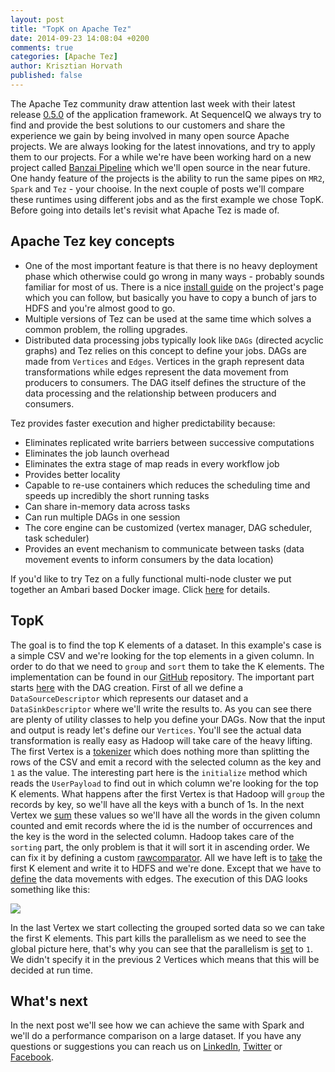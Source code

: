 ```yaml
---
layout: post
title: "TopK on Apache Tez"
date: 2014-09-23 14:08:04 +0200
comments: true
categories: [Apache Tez]
author: Krisztian Horvath
published: false
---
```


The Apache Tez community draw attention last week with their latest release [0.5.0](http://tez.apache.org/releases/0.5.0/release-notes.txt)
of the application framework. At SequenceIQ we always try to find and provide the best solutions to our customers and share the experience we gain by
being involved in many open source Apache projects. We are always looking for the latest innovations, and try to apply them to our projects.
For a while we're have been working hard on a new project called
[Banzai Pipeline](http://docs.banzai.apiary.io/) which we'll open source in the near future. One handy feature of the projects is the ability to run the same pipes on `MR2`, `Spark` and `Tez` - your chooise.
In the next couple of posts we'll compare these runtimes using different jobs and as the first example we chose TopK. Before going into
details let's revisit what Apache Tez is made of.

## Apache Tez key concepts

* One of the most important feature is that there is no heavy deployment phase which otherwise could go wrong in many ways - probably sounds familiar
for most of us. There is a nice [install guide](http://tez.apache.org/install.html) on the project's page which you can follow, but basically
you have to copy a bunch of jars to HDFS and you're almost good to go.
* Multiple versions of Tez can be used at the same time which solves a common problem, the rolling upgrades.
* Distributed data processing jobs typically look like `DAGs` (directed acyclic graphs) and Tez relies on this concept to define your jobs.
DAGs are made from `Vertices` and `Edges`. Vertices in the graph represent data transformations while edges represent the data movement
from producers to consumers. The DAG itself defines the structure of the data processing and the relationship between producers and consumers.

Tez provides faster execution and higher predictability because:

* Eliminates replicated write barriers between successive computations
* Eliminates the job launch overhead
* Eliminates the extra stage of map reads in every workflow job
* Provides better locality
* Capable to re-use containers which reduces the scheduling time and speeds up incredibly the short running tasks
* Can share in-memory data across tasks
* Can run multiple DAGs in one session
* The core engine can be customized (vertex manager, DAG scheduler, task scheduler)
* Provides an event mechanism to communicate between tasks (data movement events to inform consumers by the data location)

If you'd like to try Tez on a fully functional multi-node cluster we put together an Ambari based Docker image. Click
[here](http://blog.sequenceiq.com/blog/2014/09/19/apache-tez-cluster/) for details.

<!-- more -->

## TopK

The goal is to find the top K elements of a dataset. In this example's case is a simple CSV and we're looking for the top elements in a given column.
In order to do that we need to `group` and `sort` them to take the K elements. The implementation can be found in our
[GitHub](https://github.com/sequenceiq/sequenceiq-samples) repository. The important part starts
[here](https://github.com/sequenceiq/sequenceiq-samples/blob/master/tez-topk/src/main/java/com/sequenceiq/tez/topk/TopK.java#L109) with the
DAG creation. First of all we define a `DataSourceDescriptor` which represents our dataset and a `DataSinkDescriptor` where we'll
write the results to. As you can see there are plenty of utility classes to help you define your DAGs. Now that the input and output is
ready let's define our `Vertices`. You'll see the actual data transformation is really easy as Hadoop will take care of the heavy
lifting. The first Vertex is a
[tokenizer](https://github.com/sequenceiq/sequenceiq-samples/blob/master/tez-topk/src/main/java/com/sequenceiq/tez/topk/TopK.java#L160)
which does nothing more than splitting the rows of the CSV and emit a record with the selected column as the key and `1` as the value.
The interesting part here is the `initialize` method which reads the `UserPayload` to find out in which column we're looking for
the top K elements. What happens after the first Vertex is that Hadoop will `group` the records by key, so we'll have all the keys
with a bunch of 1s. In the next Vertex we
[sum](https://github.com/sequenceiq/sequenceiq-samples/blob/master/tez-topk/src/main/java/com/sequenceiq/tez/topk/TopK.java#L192)
these values so we'll have all the words in the given column counted and emit records where the id is the number of occurrences and the key
is the word in the selected column. Hadoop takes care of the `sorting` part, the only problem is that it will sort it in ascending order.
We can fix it by defining a custom [rawcomparator](https://github.com/sequenceiq/sequenceiq-samples/blob/master/tez-topk/src/main/java/com/sequenceiq/tez/topk/TopK.java#L254).
All we have left is to [take](https://github.com/sequenceiq/sequenceiq-samples/blob/master/tez-topk/src/main/java/com/sequenceiq/tez/topk/TopK.java#L213)
the first K element and write it to HDFS and we're done. Except that we have to
[define](https://github.com/sequenceiq/sequenceiq-samples/blob/master/tez-topk/src/main/java/com/sequenceiq/tez/topk/TopK.java#L141)
the data movements with edges. The execution of this DAG looks something like this:

![](http://yuml.me/b6bf74a3)

In the last Vertex we start collecting the grouped sorted data so we can take the first K elements. This part kills the parallelism as
we need to see the global picture here, that's why you can see that the parallelism is
[set](https://github.com/sequenceiq/sequenceiq-samples/blob/master/tez-topk/src/main/java/com/sequenceiq/tez/topk/TopK.java#L129) to `1`.
We didn't specify it in the previous 2 Vertices which means that this will be decided at run time.

## What's next
In the next post we'll see how we can achieve the same with Spark and we'll do a performance comparison on a large dataset.
If you have any questions or suggestions you can reach us on [LinkedIn](https://www.linkedin.com/company/sequenceiq/), [Twitter](https://twitter.com/sequenceiq) or [Facebook](https://www.facebook.com/sequenceiq).
